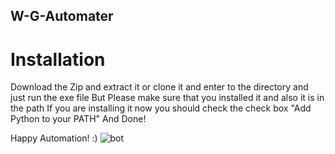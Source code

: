 ## W-G-Automater

# Installation
Download the Zip and extract it or clone it and enter to the directory and just run the exe file But Please make sure that you installed it and also it is in the path
If you are installing it now you should check the check box "Add Python to your PATH" And Done!


Happy Automation!  :)
![bot](https://user-images.githubusercontent.com/76244094/132953231-e838b8db-85df-46ac-a49c-a3ebd1e56da2.png)
